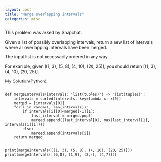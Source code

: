 ```yaml
---
layout: post
title: "Merge overlapping intervals"
categories: misc
---
```


This problem was asked by Snapchat.

Given a list of possibly overlapping intervals, return a new list of intervals where all overlapping intervals have been merged.

The input list is not necessarily ordered in any way.

For example, given [(1, 3), (5, 8), (4, 10), (20, 25)], you should return [(1, 3), (4, 10), (20, 25)].


My Solution(Python):
```

def mergeIntervals(intervals: 'list(tuples)') -> 'list(tuples)':
    intervals = sorted(intervals, key=lambda x: x[0])
    merged = [intervals[0]]
    for i in range(1, len(intervals)):
        if intervals[i][0]<merged[-1][1]:
            last_interval = merged.pop()
            merged.append((last_interval[0], max(last_interval[1], intervals[i][1])))
        else:
            merged.append(intervals[i])
    return merged


print(mergeIntervals([(1, 3), (5, 8), (4, 10), (20, 25)]))
print(mergeIntervals([(6,8), (1,9), (2,4), (4,7)]))
```
